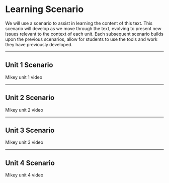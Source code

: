 # Learning Scenario

We will use a scenario to assist in learning the content of this text. This scenario will develop as we move through the text, evolving to present new issues relevant to the context of each unit. Each subsequent scenario builds upon the previous scenarios, allow for students to use the tools and work they have previously developed.

---
## Unit 1 Scenario
Mikey unit 1 video

---
## Unit 2 Scenario
Mikey unit 2 video

---
## Unit 3 Scenario
Mikey unit 3 video

---
## Unit 4 Scenario
Mikey unit 4 video
